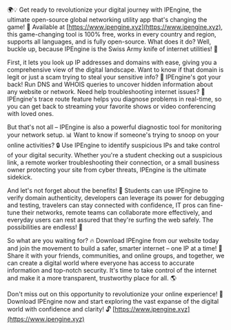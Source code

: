 🌍💡 Get ready to revolutionize your digital journey with IPEngine, the ultimate open-source global networking utility app that's changing the game! 🚀 Available at [https://www.ipengine.xyz](https://www.ipengine.xyz), this game-changing tool is 100% free, works in every country and region, supports all languages, and is fully open-source. What does it do? Well, buckle up, because IPEngine is the Swiss Army knife of internet utilities! 🔧

First, it lets you look up IP addresses and domains with ease, giving you a comprehensive view of the digital landscape. Want to know if that domain is legit or just a scam trying to steal your sensitive info? 🚫 IPEngine's got your back! Run DNS and WHOIS queries to uncover hidden information about any website or network. Need help troubleshooting internet issues? 🔧 IPEngine's trace route feature helps you diagnose problems in real-time, so you can get back to streaming your favorite shows or video conferencing with loved ones.

But that's not all – IPEngine is also a powerful diagnostic tool for monitoring your network setup. 📊 Want to know if someone's trying to snoop on your online activities? 🔒 Use IPEngine to identify suspicious IPs and take control of your digital security. Whether you're a student checking out a suspicious link, a remote worker troubleshooting their connection, or a small business owner protecting your site from cyber threats, IPEngine is the ultimate sidekick.

And let's not forget about the benefits! 🤩 Students can use IPEngine to verify domain authenticity, developers can leverage its power for debugging and testing, travelers can stay connected with confidence, IT pros can fine-tune their networks, remote teams can collaborate more effectively, and everyday users can rest assured that they're surfing the web safely. The possibilities are endless! 🌟

So what are you waiting for? 🔥 Download IPEngine from our website today and join the movement to build a safer, smarter internet – one IP at a time! 💪 Share it with your friends, communities, and online groups, and together, we can create a digital world where everyone has access to accurate information and top-notch security. It's time to take control of the internet and make it a more transparent, trustworthy place for all. 🌎

Don't miss out on this opportunity to revolutionize your online experience! 🚀 Download IPEngine now and start exploring the vast expanse of the digital world with confidence and clarity! 🔓 [https://www.ipengine.xyz](https://www.ipengine.xyz)